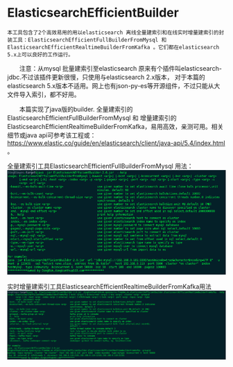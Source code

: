 # ElasticsearchEfficientBuilder
    本工具包含了2个高效易用的用以elasticsearch 离线全量建索引和在线实时增量建索引的封装工具：ElasticsearchEfficientFullBuilderFromMysql 和 ElasticsearchEfficientRealtimeBuilderFromKafka 。它们都在elasticsearch 5.x上可以良好的工作运行。
　　注意：从mysql 批量建索引至elasticsearch 原来有个插件叫elasticsearch-jdbc.不过该插件更新很慢，只使用与elasticsearch 2.x版本， 对于本篇的elasticsearch 5.x版本不适用。网上也有json-py-es等开源组件，不过只能从大文件导入索引，都不好用。 

　　本篇实现了java版的builder. 全量建索引的ElasticsearchEfficientFullBuilderFromMysql 和 增量建索引的ElasticsearchEfficientRealtimeBuilderFromKafka，易用高效，亲测可用。相关细节或java api可参考该工程或：https://www.elastic.co/guide/en/elasticsearch/client/java-api/5.4/index.html 。

全量建索引工具ElasticsearchEfficientFullBuilderFromMysql 用法：
![Image text](https://github.com/apollo008/ElasticsearchEfficientBuilder/blob/master/src/main/images/ElasticsearchEfficientFullBuilderFromMysql_help.png)


实时增量建索引工具ElasticsearchEfficientRealtimeBuilderFromKafka用法
![Image text](https://github.com/apollo008/ElasticsearchEfficientBuilder/blob/master/src/main/images/ElasticsearchEfficientRealtimeBuilderFromKafka_help.png)
